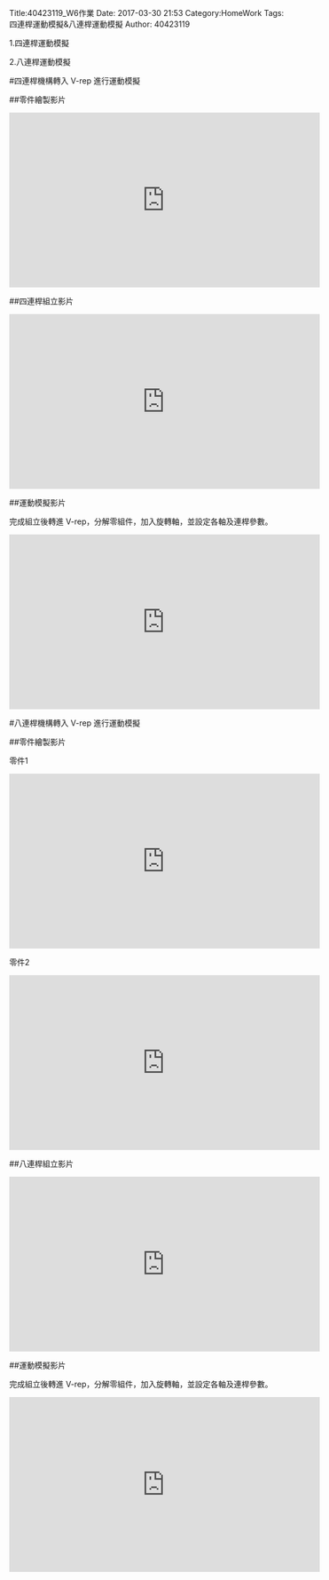 Title:40423119_W6作業
Date: 2017-03-30 21:53
Category:HomeWork
Tags:四連桿運動模擬&八連桿運動模擬
Author: 40423119

1.四連桿運動模擬

2.八連桿運動模擬
<!-- PELICAN_END_SUMMARY -->

#四連桿機構轉入 V-rep 進行運動模擬

##零件繪製影片

<iframe width="560" height="315" src="https://www.youtube.com/embed/FT_uW3vwzoU" frameborder="0" allowfullscreen></iframe>

##四連桿組立影片

<iframe width="560" height="315" src="https://www.youtube.com/embed/oCKGQROxAN8" frameborder="0" allowfullscreen></iframe>

##運動模擬影片

完成組立後轉進 V-rep，分解零組件，加入旋轉軸，並設定各軸及連桿參數。

<iframe width="560" height="315" src="https://www.youtube.com/embed/wQs_5nRPu7c" frameborder="0" allowfullscreen></iframe>

#八連桿機構轉入 V-rep 進行運動模擬

##零件繪製影片

零件1

<iframe width="560" height="315" src="https://www.youtube.com/embed/CF7CKkHGRWc" frameborder="0" allowfullscreen></iframe>

零件2

<iframe width="560" height="315" src="https://www.youtube.com/embed/bLMLrBlDQwA" frameborder="0" allowfullscreen></iframe>

##八連桿組立影片

<iframe width="560" height="315" src="https://www.youtube.com/embed/s9gMIHQNstQ" frameborder="0" allowfullscreen></iframe>

##運動模擬影片

完成組立後轉進 V-rep，分解零組件，加入旋轉軸，並設定各軸及連桿參數。

<iframe width="560" height="315" src="https://www.youtube.com/embed/czzDxH8g5cw" frameborder="0" allowfullscreen></iframe>